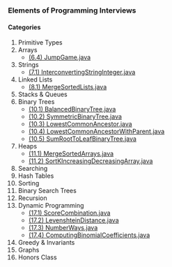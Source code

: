 ### Elements of Programming Interviews

#### Categories
1. Primitive Types
2. Arrays
    * [(6.4) JumpGame.java](./JumpGame.java)
3. Strings
    * [(7.1) InterconvertingStringInteger.java](./InterconvertingStringInteger.java)
4. Linked Lists
    * [(8.1) MergeSortedLists.java](./MergeSortedLists.java)
5. Stacks & Queues
6. Binary Trees
    * [(10.1) BalancedBinaryTree.java](./BalancedBinaryTree.java)
    * [(10.2) SymmetricBinaryTree.java](./SymmetricBinaryTree.java)
    * [(10.3) LowestCommonAncestor.java](./LowestCommonAncestor.java)
    * [(10.4) LowestCommonAncestorWithParent.java](./LowestCommonAncestorWithParent.java)
    * [(10.5) SumRootToLeafBinaryTree.java](./SumRootToLeafBinaryTree.java)
7. Heaps
    * [(11.1) MergeSortedArrays.java](./MergeSortedArrays.java)
    * [(11.2) SortKIncreasingDecreasingArray.java](./SortKIncreasingDecreasingArray.java)
8. Searching
9. Hash Tables
10. Sorting
11. Binary Search Trees
12. Recursion
13. Dynamic Programming
    * [(17.1) ScoreCombination.java](./ScoreCombination.java)
    * [(17.2) LevenshteinDistance.java](./LevenshteinDistance.java)
    * [(17.3) NumberWays.java](./NumberWays.java)
    * [(17.4) ComputingBinomialCoefficients.java](./ComputingBinomialCoefficients.java)
14. Greedy & Invariants
15. Graphs
16. Honors Class

